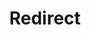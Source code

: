 ---
layout: src/layouts/Redirect.astro
title: Redirect
redirect: https://octopus.com/docs/kubernetes/resources/server-side-apply
pubDate:  2024-07-29
navSearch: false
navSitemap: false
navMenu: false
---